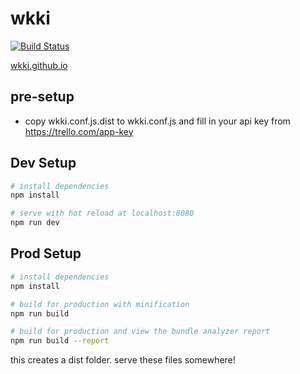 # wkki

[![Build Status](https://travis-ci.org/wkki/wkki.svg?branch=master)](https://travis-ci.org/wkki/wkki)

[wkki.github.io](https://wkki.github.io)

## pre-setup

- copy wkki.conf.js.dist to wkki.conf.js and fill in your api key from https://trello.com/app-key

## Dev Setup

``` bash
# install dependencies
npm install

# serve with hot reload at localhost:8080
npm run dev
```

## Prod Setup
``` bash
# install dependencies
npm install

# build for production with minification
npm run build

# build for production and view the bundle analyzer report
npm run build --report
```

this creates a dist folder. serve these files somewhere!
